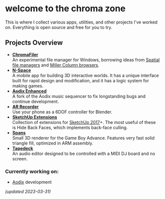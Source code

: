 # welcome to the chroma zone

This is where I collect various apps, utilities, and other projects I've worked on.
Everything is open source and free for you to try.

## Projects Overview

- [**ChromaFiler**](/chromafiler/)  
  An experimental file manager for Windows, borrowing ideas from [Spatial file managers](https://en.wikipedia.org/wiki/Spatial_file_manager) and [Miller Column browsers](https://en.wikipedia.org/wiki/Miller_columns).
- [**N-Space**](/voxel-editor/)  
  A mobile app for building 3D interactive worlds. It has a unique interface built for rapid design and modification, and it has a logic system for making games.
- [**Aodix Enhanced**](/aodix-enhanced/)  
  A fork of the Aodix music sequencer to fix longstanding bugs and continue development.
- [**AR Recorder**](/ar-recorder/)  
  Use your phone as a 6DOF controller for Blender.
- [**SketchUp Extensions**](/su-extensions/)  
  Collection of extensions for [SketchUp 2017](https://help.sketchup.com/en/downloading-older-versions)+. The most useful of these is Hide Back Faces, which implements back-face culling.
- [**Spans**](/spans/)  
  Small 3D renderer for the Game Boy Advance. Features very fast solid triangle fill, optimized in ARM assembly.
- [**Tapedeck**](/tapedeck/)  
  An audio editor designed to be controlled with a MIDI DJ board and no screen.

### Currently working on:

- [Aodix](https://github.com/vanjac/aodix-enhanced/) development

_(updated 2023-03-31)_
